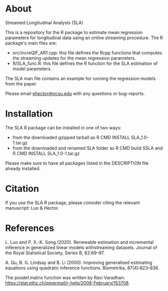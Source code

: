 # About
Streamed Longitudinal Analysis (SLA)

This is a repository for the R package to estimate mean regression parameters for longitudinal data using an online streaming procedure. The R package's main files are:
- src/increQIF_AR1.cpp: this file defines the Rcpp functions that computes the streaming updates for the mean regression parameters.
- R/SLA_func.R: this file defines the R function for the SLA estimation of model parameters.

The SLA man file contains an example for running the regression models from the paper.

Please email ehector@ncsu.edu with any questions or bug-reports.

# Installation

The SLA R package can be installed in one of two ways:
- from the downloaded gzipped tarball as R CMD INSTALL SLA_1.0-1.tar.gz
- from the downloaded and renamed SLA folder as R CMD build SSLA and R CMD INSTALL SLA_1.0-1.tar.gz

Please make sure to have all packages listed in the DESCRIPTION file already installed.

# Citation

If you use the SLA R package, please consider citing the relevant manuscript: Luo & Hector.

# References

L. Luo and P. X.-K. Song (2020). Renewable estimation and incremental inference in generalized linear models withstreaming datasets. Journal of the Royal Statistical Society, Series B, 82:69–97.

A. Qu, B. G. Lindsay and B. Li (2000). Improving generalised estimating equations using quadratic inference functions. Biometrika, 87(4):823–836.

The posdef.matrix function was written by Ravi Varadhan: https://stat.ethz.ch/pipermail/r-help/2008-February/153708.
